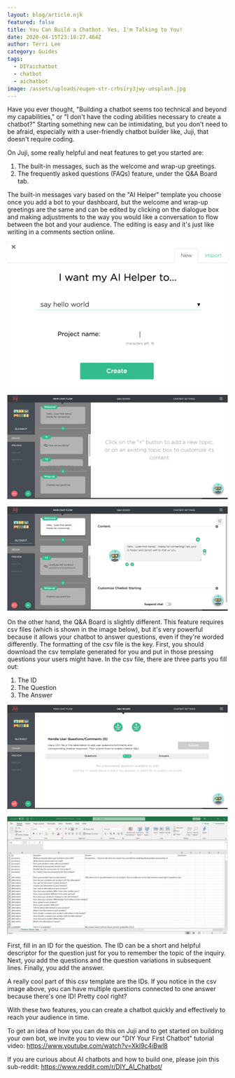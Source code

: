 ```yaml
---
layout: blog/article.njk
featured: false
title: You Can Build a Chatbot. Yes, I'm Talking to You!
date: 2020-04-15T23:18:27.464Z
author: Terri Lee
category: Guides
tags:
  - DIYaichatbot
  - chatbot
  - aichatbot
image: /assets/uploads/eugen-str-crhsiry3jwy-unsplash.jpg
---
```

Have you ever thought, "Building a chatbot seems too technical and beyond my capabilities," or "I don't have the coding abilities necessary to create a chatbot?" Starting something new can be intimidating, but you don't need to be afraid, especially with a user-friendly chatbot builder like, Juji, that doesn't require coding.

On Juji, some really helpful and neat features to get you started are:

1. The built-in messages, such as the welcome and wrap-up greetings.
2. The frequently asked questions (FAQs) feature, under the Q&A Board tab.

The built-in messages vary based on the "AI Helper" template you choose once you add a bot to your dashboard, but the welcome and wrap-up greetings are the same and can be edited by clicking on the dialogue box and making adjustments to the way you would like a conversation to flow between the bot and your audience. The editing is easy and it's just like writing in a comments section online. 

![](/assets/uploads/helpertemplates.png "AI Helper Templates")

![You can see the Welcome and Wrap-up greetings on the left side.](/assets/uploads/sayhelloworldstarting.png "Say Hello World Starting Page")

![Many other messages can easily be edited in the same way!](/assets/uploads/welcomegreeting.png "Editor Interface: Welcome Greeting")

On the other hand, the Q&A Board is slightly different. This feature requires csv files (which is shown in the image below), but it's very powerful because it allows your chatbot to answer questions, even if they're worded differently. The formatting of the csv file is the key. First, you should download the csv template generated for you and put in those pressing questions your users might have. In the csv file, there are three parts you fill out:

1. The ID
2. The Question
3. The Answer

![On the Q&A Board, you can download the csv file and upload it back up. Then, your chatbot is ready to answer questions!](/assets/uploads/q-aboard.png "Q&A Board")

![Take a closer look at the formatting of the csv files.](/assets/uploads/jujicsv.png "Example of a CSV Template Downloaded From Q&A Board")

First, fill in an ID for the question. The ID can be a short and helpful descriptor for the question just for you to remember the topic of the inquiry. Next, you add the questions and the question variations in subsequent lines. Finally, you add the answer. 

A really cool part of this csv template are the IDs. If you notice in the csv image above, you can have multiple questions connected to one answer because there's one ID! Pretty cool right?

With these two features, you can create a chatbot quickly and effectively to reach your audience in time.

To get an idea of how you can do this on Juji and to get started on building your own bot, we invite you to view our "DIY Your First Chatbot" tutorial video: https://www.youtube.com/watch?v=XkI9c4iBwl8

If you are curious about AI chatbots and how to build one, please join this sub-reddit: <https://www.reddit.com/r/DIY_AI_Chatbot/>